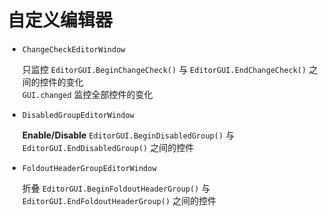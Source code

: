 # 自定义编辑器

* `ChangeCheckEditorWindow`   
  
  只监控 `EditorGUI.BeginChangeCheck()` 与 `EditorGUI.EndChangeCheck()` 之间的控件的变化   
  `GUI.changed` 监控全部控件的变化

* `DisabledGroupEditorWindow`   
  
  __Enable/Disable__ `EditorGUI.BeginDisabledGroup()` 与 `EditorGUI.EndDisabledGroup()` 之间的控件

* `FoldoutHeaderGroupEditorWindow`   
  
  折叠 `EditorGUI.BeginFoldoutHeaderGroup()` 与 `EditorGUI.EndFoldoutHeaderGroup()` 之间的控件
